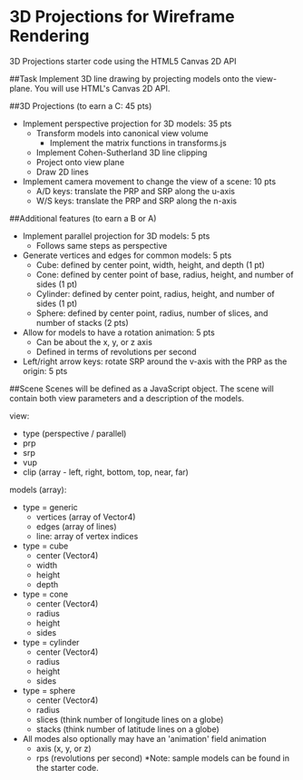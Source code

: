 # 3D Projections for Wireframe Rendering
3D Projections starter code using the HTML5 Canvas 2D API

##Task
Implement 3D line drawing by projecting models onto the view-plane. You will use HTML's Canvas 2D API.

##3D Projections (to earn a C: 45 pts)
- Implement perspective projection for 3D models: 35 pts
  - Transform models into canonical view volume
    - Implement the matrix functions in transforms.js
  - Implement Cohen-Sutherland 3D line clipping
  - Project onto view plane
  - Draw 2D lines
- Implement camera movement to change the view of a scene: 10 pts
  - A/D keys: translate the PRP and SRP along the u-axis
  - W/S keys: translate the PRP and SRP along the n-axis

##Additional features (to earn a B or A)
- Implement parallel projection for 3D models: 5 pts
  - Follows same steps as perspective
- Generate vertices and edges for common models: 5 pts
  - Cube: defined by center point, width, height, and depth (1 pt)
  - Cone: defined by center point of base, radius, height, and number of sides (1 pt)
  - Cylinder: defined by center point, radius, height, and number of sides (1 pt)
  - Sphere: defined by center point, radius, number of slices, and number of stacks (2 pts)
- Allow for models to have a rotation animation: 5 pts
  - Can be about the x, y, or z axis
  - Defined in terms of revolutions per second
- Left/right arrow keys: rotate SRP around the v-axis with the PRP as the origin: 5 pts

##Scene
Scenes will be defined as a JavaScript object. The scene will contain both view parameters and a description of the models.

view:
- type (perspective / parallel)
- prp
- srp
- vup
- clip (array - left, right, bottom, top, near, far)

models (array):
- type = generic
  - vertices (array of Vector4)
  - edges (array of lines)
  - line: array of vertex indices
- type = cube
  - center (Vector4)
  - width
  - height
  - depth
- type = cone
  - center (Vector4)
  - radius
  - height
  - sides
- type = cylinder
  - center (Vector4)
  - radius
  - height
  - sides
- type = sphere
  - center (Vector4)
  - radius
  - slices (think number of longitude lines on a globe)
  - stacks (think number of latitude lines on a globe)
- All modes also optionally may have an 'animation' field
animation
  - axis (x, y, or z)
  - rps (revolutions per second)
*Note: sample models can be found in the starter code.
